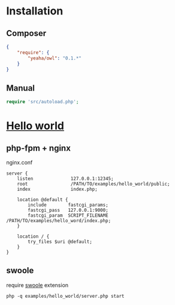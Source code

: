 # Installation

## Composer

```json
{
    "require": {
        "yeaha/owl": "0.1.*"
    }
}
```

## Manual

```php
require 'src/autoload.php';
```

# [Hello world](https://github.com/yeaha/owl/tree/master/examples/hello_world)

## php-fpm + nginx

nginx.conf
```
server {
    listen              127.0.0.1:12345;
    root                /PATH/TO/examples/hello_world/public;
    index               index.php;

    location @default {
        include        fastcgi_params;
        fastcgi_pass   127.0.0.1:9000;
        fastcgi_param  SCRIPT_FILENAME    /PATH/TO/examples/hello_word/index.php;
    }

    location / {
        try_files $uri @default;
    }
}
```

## swoole

require [swoole](https://github.com/swoole/swoole-src) extension

```
php -q examples/hello_world/server.php start
```
